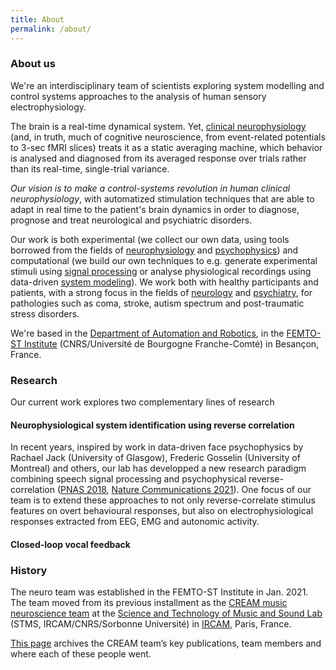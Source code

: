 ```yaml
---
title: About
permalink: /about/
---
```


### About us

We're an interdisciplinary team of scientists exploring system modelling and control systems approaches to the analysis of human sensory electrophysiology. 

The brain is a real-time dynamical system. Yet, [clinical neurophysiology](https://en.wikipedia.org/wiki/Clinical_neurophysiology) (and, in truth, much of cognitive neuroscience, from event-related potentials to 3-sec fMRI slices) treats it as a static averaging machine, which behavior is analysed and diagnosed from its averaged response over trials rather than its real-time, single-trial variance.  

_Our vision is to make a control-systems revolution in human clinical neurophysiology_, with automatized stimulation techniques that are able to adapt in real time to the patient's brain dynamics in order to diagnose, prognose and treat neurological and psychiatric disorders. 

Our work is both experimental (we collect our own data, using tools borrowed from the fields of [neurophysiology](https://en.wikipedia.org/wiki/Clinical_neurophysiology) and [psychophysics](https://en.wikipedia.org/wiki/Psychophysics)) and computational (we build our own techniques to e.g. generate experimental stimuli using [signal processing](https://en.wikipedia.org/wiki/Speech_synthesis) or analyse physiological recordings using data-driven [system modeling](https://en.wikipedia.org/wiki/System_identification)). We work both with healthy participants and patients, with a strong focus in the fields of [neurology](https://en.wikipedia.org/wiki/Neurology) and [psychiatry](https://en.wikipedia.org/wiki/Psychiatry), for pathologies such as coma, stroke, autism spectrum and post-traumatic stress disorders. 

We're based in the [Department of Automation and Robotics](https://www.femto-st.fr/en/Research-departments/AS2M/Presentation), in the [FEMTO-ST Institute](https://www.femto-st.fr) (CNRS/Université de Bourgogne Franche-Comté) in Besançon, France. 

### Research

Our current work explores two complementary lines of research

#### Neurophysiological system identification using reverse correlation

In recent years, inspired by work in data-driven face psychophysics by Rachael Jack (University of Glasgow), Frederic Gosselin (University of Montreal) and others, our lab has developped a new research paradigm combining speech signal processing and psychophysical reverse-correlation ([PNAS 2018](https://www.pnas.org/content/115/15/3972), [Nature Communications 2021](https://www.nature.com/articles/s41467-020-20649-4)). One focus of our team is to extend these approaches to not only reverse-correlate stimulus features on overt behavioural responses, but also on electrophysiological responses extracted from EEG, EMG and autonomic activity.



#### Closed-loop vocal feedback




### History

The neuro team was established in the FEMTO-ST Institute in Jan. 2021. The team moved from its previous installment as the [CREAM music neuroscience team](http://cream.ircam.fr) at the [Science and Technology of Music and Sound Lab](https://www.stms-lab.fr/) (STMS, IRCAM/CNRS/Sorbonne Université) in [IRCAM](https://www.ircam.fr/), Paris, France. 

[This page]({{site.baseurl}}/cream) archives the CREAM team’s key publications, team members and where each of these people went. 

<!--

### Lab Members


### Lab Culture
-->

